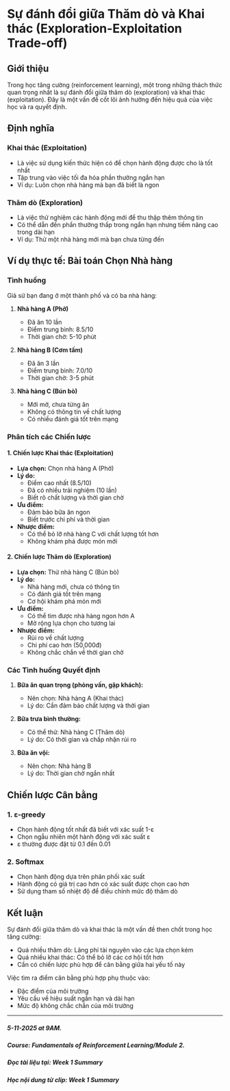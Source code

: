 # Sự đánh đổi giữa Thăm dò và Khai thác (Exploration-Exploitation Trade-off)

## Giới thiệu

Trong học tăng cường (reinforcement learning), một trong những thách thức quan trọng nhất là sự đánh đổi giữa thăm dò (exploration) và khai thác (exploitation). Đây là một vấn đề cốt lõi ảnh hưởng đến hiệu quả của việc học và ra quyết định.

## Định nghĩa

### Khai thác (Exploitation)
- Là việc sử dụng kiến thức hiện có để chọn hành động được cho là tốt nhất
- Tập trung vào việc tối đa hóa phần thưởng ngắn hạn
- Ví dụ: Luôn chọn nhà hàng mà bạn đã biết là ngon

### Thăm dò (Exploration)
- Là việc thử nghiệm các hành động mới để thu thập thêm thông tin
- Có thể dẫn đến phần thưởng thấp trong ngắn hạn nhưng tiềm năng cao trong dài hạn
- Ví dụ: Thử một nhà hàng mới mà bạn chưa từng đến

## Ví dụ thực tế: Bài toán Chọn Nhà hàng

### Tình huống
Giả sử bạn đang ở một thành phố và có ba nhà hàng:

1. **Nhà hàng A (Phở)**
   - Đã ăn 10 lần
   - Điểm trung bình: 8.5/10
   - Thời gian chờ: 5-10 phút

2. **Nhà hàng B (Cơm tấm)**
   - Đã ăn 3 lần
   - Điểm trung bình: 7.0/10
   - Thời gian chờ: 3-5 phút

3. **Nhà hàng C (Bún bò)**
   - Mới mở, chưa từng ăn
   - Không có thông tin về chất lượng
   - Có nhiều đánh giá tốt trên mạng

### Phân tích các Chiến lược

#### 1. Chiến lược Khai thác (Exploitation)
- **Lựa chọn:** Chọn nhà hàng A (Phở)
- **Lý do:**
  + Điểm cao nhất (8.5/10)
  + Đã có nhiều trải nghiệm (10 lần)
  + Biết rõ chất lượng và thời gian chờ
- **Ưu điểm:**
  + Đảm bảo bữa ăn ngon
  + Biết trước chi phí và thời gian
- **Nhược điểm:**
  + Có thể bỏ lỡ nhà hàng C với chất lượng tốt hơn
  + Không khám phá được món mới

#### 2. Chiến lược Thăm dò (Exploration)
- **Lựa chọn:** Thử nhà hàng C (Bún bò)
- **Lý do:**
  + Nhà hàng mới, chưa có thông tin
  + Có đánh giá tốt trên mạng
  + Cơ hội khám phá món mới
- **Ưu điểm:**
  + Có thể tìm được nhà hàng ngon hơn A
  + Mở rộng lựa chọn cho tương lai
- **Nhược điểm:**
  + Rủi ro về chất lượng
  + Chi phí cao hơn (50,000đ)
  + Không chắc chắn về thời gian chờ

### Các Tình huống Quyết định

1. **Bữa ăn quan trọng (phỏng vấn, gặp khách):**
   - Nên chọn: Nhà hàng A (Khai thác)
   - Lý do: Cần đảm bảo chất lượng và thời gian

2. **Bữa trưa bình thường:**
   - Có thể thử: Nhà hàng C (Thăm dò)
   - Lý do: Có thời gian và chấp nhận rủi ro

3. **Bữa ăn vội:**
   - Nên chọn: Nhà hàng B
   - Lý do: Thời gian chờ ngắn nhất

## Chiến lược Cân bằng

### 1. ε-greedy
- Chọn hành động tốt nhất đã biết với xác suất 1-ε
- Chọn ngẫu nhiên một hành động với xác suất ε
- ε thường được đặt từ 0.1 đến 0.01

### 2. Softmax
- Chọn hành động dựa trên phân phối xác suất
- Hành động có giá trị cao hơn có xác suất được chọn cao hơn
- Sử dụng tham số nhiệt độ để điều chỉnh mức độ thăm dò

## Kết luận

Sự đánh đổi giữa thăm dò và khai thác là một vấn đề then chốt trong học tăng cường:
- Quá nhiều thăm dò: Lãng phí tài nguyên vào các lựa chọn kém
- Quá nhiều khai thác: Có thể bỏ lỡ các cơ hội tốt hơn
- Cần có chiến lược phù hợp để cân bằng giữa hai yếu tố này

Việc tìm ra điểm cân bằng phù hợp phụ thuộc vào:
- Đặc điểm của môi trường
- Yêu cầu về hiệu suất ngắn hạn và dài hạn
- Mức độ không chắc chắn của môi trường

-------------------------------------------
##### 5-11-2025 at 9AM.
##### Course: Fundamentals of Reinforcement Learning/Module 2.
##### Đọc tài liệu tại: Week 1 Summary
##### Học nội dung từ clip: Week 1 Summary